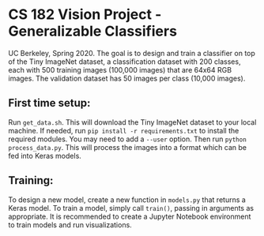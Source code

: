 # CS 182 Vision Project - Generalizable Classifiers

UC Berkeley, Spring 2020. The goal is to design and train a classifier on top of the Tiny ImageNet dataset, a classification dataset with 200 classes, each with 500 training images (100,000 images) that are 64x64 RGB images. The validation dataset has 50 images per class (10,000 images).

## First time setup:

Run ```get_data.sh```. This will download the Tiny ImageNet dataset to your local machine. If needed, run ```pip install -r requirements.txt``` to install the required modules. You may need to add a ```--user``` option. Then run ```python process_data.py```. This will process the images into a format which can be fed into Keras models.

## Training:

To design a new model, create a new function in ```models.py``` that returns a Keras model. To train a model, simply call ```train()```, passing in arguments as appropriate. It is recommended to create a Jupyter Notebook environment to train models and run visualizations.

